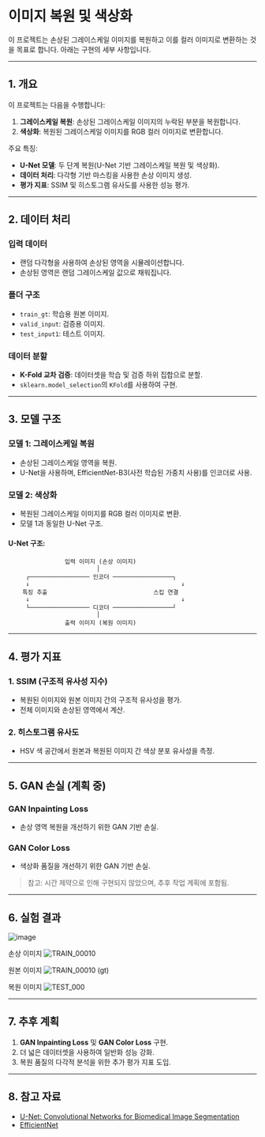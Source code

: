


# 이미지 복원 및 색상화

이 프로젝트는 손상된 그레이스케일 이미지를 복원하고 이를 컬러 이미지로 변환하는 것을 목표로 합니다. 아래는 구현의 세부 사항입니다.

---

## 1. 개요

이 프로젝트는 다음을 수행합니다:
1. **그레이스케일 복원**: 손상된 그레이스케일 이미지의 누락된 부분을 복원합니다.
2. **색상화**: 복원된 그레이스케일 이미지를 RGB 컬러 이미지로 변환합니다.

주요 특징:
- **U-Net 모델**: 두 단계 복원(U-Net 기반 그레이스케일 복원 및 색상화).
- **데이터 처리**: 다각형 기반 마스킹을 사용한 손상 이미지 생성.
- **평가 지표**: SSIM 및 히스토그램 유사도를 사용한 성능 평가.

---

## 2. 데이터 처리

### 입력 데이터
- 랜덤 다각형을 사용하여 손상된 영역을 시뮬레이션합니다.
- 손상된 영역은 랜덤 그레이스케일 값으로 채워집니다.

### 폴더 구조
- `train_gt`: 학습용 원본 이미지.
- `valid_input`: 검증용 이미지.
- `test_input1`: 테스트 이미지.

### 데이터 분할
- **K-Fold 교차 검증**: 데이터셋을 학습 및 검증 하위 집합으로 분할.
- `sklearn.model_selection`의 `KFold`를 사용하여 구현.

---

## 3. 모델 구조

### 모델 1: 그레이스케일 복원
- 손상된 그레이스케일 영역을 복원.
- U-Net을 사용하며, EfficientNet-B3(사전 학습된 가중치 사용)를 인코더로 사용.

### 모델 2: 색상화
- 복원된 그레이스케일 이미지를 RGB 컬러 이미지로 변환.
- 모델 1과 동일한 U-Net 구조.

#### U-Net 구조:
```
                입력 이미지 (손상 이미지)    
                         │  
     ┌───────────────── 인코더 ─────────────────┐  
     ↓                                           ↓  
    특징 추출                              스킵 연결  
     ↓                                           ↓  
     └───────────────── 디코더 ─────────────────┘  
                         │  
                출력 이미지 (복원 이미지)  
```

---

## 4. 평가 지표

### 1. SSIM (구조적 유사성 지수)
- 복원된 이미지와 원본 이미지 간의 구조적 유사성을 평가.
- 전체 이미지와 손상된 영역에서 계산.

### 2. 히스토그램 유사도
- HSV 색 공간에서 원본과 복원된 이미지 간 색상 분포 유사성을 측정.

---

## 5. GAN 손실 (계획 중)

### GAN Inpainting Loss
- 손상 영역 복원을 개선하기 위한 GAN 기반 손실.

### GAN Color Loss
- 색상화 품질을 개선하기 위한 GAN 기반 손실.

> 참고: 시간 제약으로 인해 구현되지 않았으며, 추후 작업 계획에 포함됨.

---

## 6. 실험 결과

![image](https://github.com/user-attachments/assets/7a527ba9-d39a-44fc-9fae-42b40ae521db)


손상 이미지
![TRAIN_00010](https://github.com/user-attachments/assets/f385fa6c-2b53-4aed-b3af-c2e384782dd1)


원본 이미지
![TRAIN_00010 (gt)](https://github.com/user-attachments/assets/a76f542a-b174-4f3e-b35e-18f3d06f9744)


복원 이미지
![TEST_000](https://github.com/user-attachments/assets/e44700f3-823b-4732-b76e-677ebe997450)


---

## 7. 추후 계획

1. **GAN Inpainting Loss** 및 **GAN Color Loss** 구현.
2. 더 넓은 데이터셋을 사용하여 일반화 성능 강화.
3. 복원 품질의 다각적 분석을 위한 추가 평가 지표 도입.

---

## 8. 참고 자료

- [U-Net: Convolutional Networks for Biomedical Image Segmentation](https://arxiv.org/abs/1505.04597)
- [EfficientNet](https://arxiv.org/abs/1905.11946)
